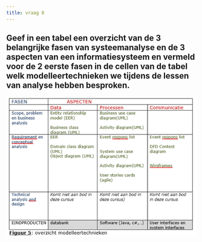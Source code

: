 ```yaml
---
title: vraag 8
---
```


## Geef in een tabel een overzicht van de 3 belangrijke fasen van systeemanalyse en de 3 aspecten van een informatiesysteem en vermeld voor de 2 eerste fasen in de cellen van de tabel welk modelleertechnieken we tijdens de lessen van analyse hebben besproken.

![Docusaurus](/img/ooa/vraag8-1.png)
